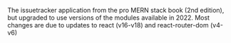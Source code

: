 The issuetracker application from the pro MERN stack book (2nd edition), but upgraded to use versions of the modules available in 2022. Most changes are due to updates to react (v16-v18) and react-router-dom (v4-v6)
